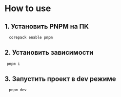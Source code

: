 # How to use

## 1. Установить PNPM на ПК

```bash
  corepack enable pnpm
```

## 2. Установить зависимости

```bash
 pnpm i
```

## 3. Запустить проект в dev режиме

```bash
  pnpm dev
```
